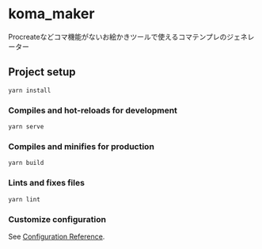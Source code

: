 # koma_maker
Procreateなどコマ機能がないお絵かきツールで使えるコマテンプレのジェネレーター

## Project setup
```
yarn install
```

### Compiles and hot-reloads for development
```
yarn serve
```

### Compiles and minifies for production
```
yarn build
```

### Lints and fixes files
```
yarn lint
```

### Customize configuration
See [Configuration Reference](https://cli.vuejs.org/config/).
